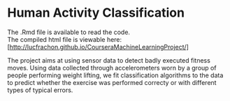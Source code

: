 # Human Activity Classification

The .Rmd file is available to read the code.  
The compiled html file is viewable here: [http://lucfrachon.github.io/CourseraMachineLearningProject/]

The project aims at using sensor data to detect badly executed fitness moves.
Using data collected through accelerometers worn by a group of people performing weight lifting, we fit classification algorithms to the data to predict whether the exercise was performed correcty or with different types of typical errors.

